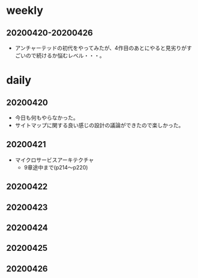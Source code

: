 # weekly
## 20200420-20200426
* アンチャーテッドの初代をやってみたが、4作目のあとにやると見劣りがすごいので続けるか悩むレベル・・・。

# daily
## 20200420
* 今日も何もやらなかった。
* サイトマップに関する良い感じの設計の議論ができたので楽しかった。

## 20200421
* マイクロサービスアーキテクチャ
  * 9章途中まで(p214〜p220)

## 20200422

## 20200423

## 20200424

## 20200425

## 20200426

